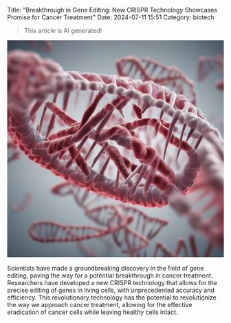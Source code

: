 Title: "Breakthrough in Gene Editing: New CRISPR Technology Showcases Promise for Cancer Treatment"
Date: 2024-07-11 15:51
Category: biotech

> This article is AI generated!

![Alt Text](images/2024-07-11-breakthrough-in-gene-editing-new-crispr-technology-showcases-promise-for-cancer-treatment.png)

Scientists have made a groundbreaking discovery in the field of gene editing, paving the way for a potential breakthrough in cancer treatment. Researchers have developed a new CRISPR technology that allows for the precise editing of genes in living cells, with unprecedented accuracy and efficiency. This revolutionary technology has the potential to revolutionize the way we approach cancer treatment, allowing for the effective eradication of cancer cells while leaving healthy cells intact.